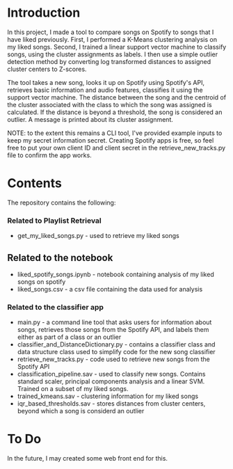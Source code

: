 # Introduction
In this project, I made a tool to compare songs on Spotify to songs that I have liked previously. First, I performed a K-Means clustering analysis on my liked songs. Second, I trained a linear support vector machine to classify songs, using the cluster assignments as labels. I then use a simple outlier detection method by converting log transformed distances to assigned cluster centers to Z-scores. 

The tool takes a new song, looks it up on Spotify using Spotify's API, retrieves basic information and audio features, classifies it using the support vector machine. The distance between the song and the centroid of the cluster associated with the class to which the song was assigned is calculated. If the distance is beyond a threshold, the song is considered an outlier. A message is printed about its cluster assignment.

NOTE: to the extent this remains a CLI tool, I've provided example inputs to keep my secret information secret. Creating Spotify apps is free, so feel free to put your own client ID and client secret in the retrieve_new_tracks.py file to confirm the app works.


# Contents
The repository contains the following:
### Related to Playlist Retrieval
* get_my_liked_songs.py - used to retrieve my liked songs

## Related to the notebook
* liked_spotify_songs.ipynb - notebook containing analysis of my liked songs on spotify
* liked_songs.csv - a csv file containing the data used for analysis
### Related to the classifier app
* main.py - a command line tool that asks users for information about songs, retrieves those songs from the Spotify API, and labels them either as part of a class or an outlier
* classifier_and_DistanceDictionary.py - contains a classifier class and data structure class used to simplify code for the new song classifier
* retrieve_new_tracks.py - code used to retrieve new songs from the Spotify API
* classification_pipeline.sav - used to classify new songs. Contains standard scaler, principal components analysis and a linear SVM. Trained on a subset of my liked songs.
* trained_kmeans.sav - clustering information for my liked songs
* iqr_based_thresholds.sav - stores distances from cluster centers, beyond which a song is considerd an outlier

# To Do
In the future, I may created some web front end for this.